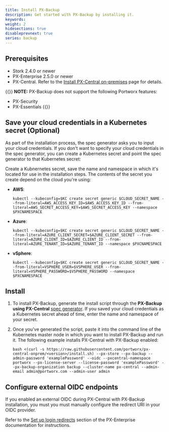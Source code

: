 ```yaml
---
title: Install PX-Backup
description: Get started with PX-Backup by installing it.
keywords: 
weight: 2
hidesections: true
disableprevnext: true
series: backup
---
```


## Prerequisites

* Stork 2.4.0 or newer
* PX-Enterprise 2.5.0 or newer
* PX-Central. Refer to the [Install PX-Central on-premises](https://docs.portworx.com/portworx-install-with-kubernetes/operate-and-maintain-on-kubernetes/pxcentral-onprem/install-pxcentral/) page for details.

{{<info>}}
**NOTE:** PX-Backup does not support the following Portworx features:

* PX-Security
* PX-Essentials
{{</info>}}

## Save your cloud credentials in a Kubernetes secret (Optional)

As part of the installation process, the spec generator asks you to input your cloud credentials. If you don't want to specify your cloud credentials in the spec generator, you can create a Kubernetes secret and point the spec generator to that Kubernetes secret:

Create a Kubnernetes secret, save the name and namespace in which it's located for use in the installation steps. The contents of the secret you create depend on the cloud you're using:

* **AWS**:

    ```text
    kubectl --kubeconfig=$KC create secret generic $CLOUD_SECRET_NAME --from-literal=AWS_ACCESS_KEY_ID=$AWS_ACCESS_KEY_ID --from-literal=AWS_SECRET_ACCESS_KEY=$AWS_SECRET_ACCESS_KEY --namespace $PXCNAMESPACE
    ```

* **Azure**:

    ```text
    kubectl --kubeconfig=$KC create secret generic $CLOUD_SECRET_NAME --from-literal=AZURE_CLIENT_SECRET=$AZURE_CLIENT_SECRET --from-literal=AZURE_CLIENT_ID=$AZURE_CLIENT_ID --from-literal=AZURE_TENANT_ID=$AZURE_TENANT_ID --namespace $PXCNAMESPACE
    ```

* **vSphere**:

    ```text
    kubectl --kubeconfig=$KC create secret generic $CLOUD_SECRET_NAME --from-literal=VSPHERE_USER=$VSPHERE_USER --from-literal=VSPHERE_PASSWORD=$VSPHERE_PASSWORD --namespace $PXCNAMESPACE
    ```

## Install

1. To install PX-Backup, generate the install script through the **PX-Backup using PX-Central** [spec generator](link_here). If you saved your cloud credentials as a Kubernetes secret ahead of time, enter the name and namespace of your secret.

2. Once you've generated the script, paste it into the command line of the Kubernetes master node in which you want to install PX-Backup and run it. The following example installs PX-Central with PX-Backup enabled:

    ```text
    bash <(curl -s https://raw.githubusercontent.com/portworx/px-central-onprem/<version>/install.sh) --px-store --px-backup --admin-password 'examplePassword' --oidc --pxcentral-namespace portworx --px-license-server --license-password 'examplePassword' --px-backup-organization backup --cluster-name px-central --admin-email admin@portworx.com --admin-user admin
    ```

## Configure external OIDC endpoints

If you enabled an external OIDC during PX-Central with PX-Backup installation, you must you must manually configure the redirect URI in your OIDC provider.

Refer to the [Set up login redirects](https://docs.portworx.com/portworx-install-with-kubernetes/operate-and-maintain-on-kubernetes/pxcentral-onprem/set-up-login-redirects) section of the PX-Enterprise documentation for instructions.

<!-- 
1. Copy the OIDC endpoint output by the installation script:

    ```text
    +================================================+
    SAVE THE FOLLOWING DETAILS FOR FUTURE REFERENCES
    +================================================+
    
    ...
    
    Configure following endpoint as login redirect/callback URL in External OIDC provider: http://70.0.24.54:31241/auth/realms/master/broker/oidc/endpoint
    +================================================+
    ```

2. Follow the steps in the documentation provided by your external OIDC provider to create an application and add the login redirect URI:
    * [OKTA](https://developer.okta.com/docs/guides/sign-into-web-app/aspnet/create-okta-application/)
    * [Auth0]()
 -->
<!-- from the PX-Central article, these steps aren't well documented on Auth0, and minimally documented on OKTA, although they're complete for OKTA. 

## Configure a login redirect URI in Okta

 This section describes how you can configure a login redirect URI in Okta.

 1. Go to **Applications**, and then select **Add Application**:

     ![Okta - Add application](/img/okta-add-application.png)

 2. Choose **Web**, and then select **Next**:

     ![Okta - Select web application](/img/okta-select-web-application.png)

 3. In the **Login redirect URIs** box, enter your login redirect URI, and the select **Add URI**:

     ![Okta - Add login redirect URI](/img/okta-add-login-redirect-uri.png)


 ## Configure a login redirect URI in Auth0

 This section describes how you can configure a login redirect URI in Auth0.

 1. In  the left sidebar, select **Applications**, and then **CREATE APPLICATION**:

     ![Auth0 - Add application](/img/auth0-create-application.png)

 2. Enter the name of your application (this example uses `px-central`), choose **Regular Web Applications**, and then select **CREATE**

     ![Auth0 - Add application](/img/auth0-select-regular-web-application.png)

 3. Go to the **Settings** tab:


     ![Auth0 - Settings tab](/img/auth0-select-settings-tab.png)

 4. In the **Allowed Callback URLs** box, enter your login redirect URI:

     ![Auth0 - Allowed callback URL](/img/auth0-allowed-callback-url.png)
 -->

 

